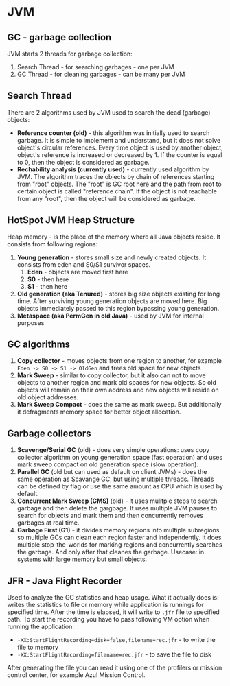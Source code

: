 # JVM
## GC - garbage collection
JVM starts 2 threads for garbage collection:
1. Search Thread - for searching garbages - one per JVM
2. GC Thread - for cleaning garbages - can be many per JVM

## Search Thread
There are 2 algorithms used by JVM used to search the dead (garbage) objects:
* **Reference counter (old)** - this algorithm was initially used to search garbage. It is simple to implement and understand, but it does not solve object's circular references. Every time object is used by another object, object's reference is increased or decreased by 1. If the counter is equal to 0, then the object is considered as garbage.
* **Rechability analysis (currently used)** - currently used algorithm by JVM. The algorithm traces the objects by chain of references starting from "root" objects. The "root" is GC root here and the path from root to certain object is called "reference chain". If the object is not reachable from any "root", then the object will be considered as garbage.

## HotSpot JVM Heap Structure
Heap memory - is the place of the memory where all Java objects reside. It consists from following regions:
1. **Young generation** - stores small size and newly created objects. It consists from eden and S0/S1 survivor spaces.
    1. **Eden** - objects are moved first here
    2. **S0** - then here
    3. **S1** - then here
2. **Old generation (aka Tenured)** - stores big size objects existing for long time. After surviving young generation objects are moved here. Big objects immediately passed to this region bypassing young generation.
3. **Metaspace (aka PermGen in old Java)** - used by JVM for internal purposes

## GC algorithms
1. **Copy collector** - moves objects from one region to another, for example `Eden -> S0 -> S1 -> OldGen` and frees old space for new objects
2. **Mark Sweep** - similar to copy collector, but it also can not to move objects to another region and mark old spaces for new objects. So old objects will remain on their own address and new objects will reside on old object addresses.
3. **Mark Sweep Compact** - does the same as mark sweep. But additionally it defragments memory space for better object allocation.

## Garbage collectors
1. **Scavenge/Serial GC** (old) - does very simple operations: uses copy collector algorithm on young generation space (fast operation) and uses mark sweep compact on old generation space (slow operation).
2. **Parallel GC** (old but can used as default on client JVMs) - does the same operation as Scavange GC, but using multiple threads. Threads can be defined by flag or use the same amount as CPU which is used by default.
3. **Concurrent Mark Sweep (CMS)** (old) - it uses mulitple steps to search garbage and then delete the gargbage. It uses multiple JVM pauses to search for objects and mark them and then concurrently removes garbages at real time. 
4. **Garbage First (G1)** - it divides memory regions into multiple subregions so multiple GCs can clean each region faster and independently. It does multiple stop-the-worlds for marking regions and concurrently searches the garbage. And only after that cleanes the garbage. Usecase: in systems with large memory but small objects.

## JFR - Java Flight Recorder
Used to analyze the GC statistics and heap usage. What it actually does is: writes the statistics to file or memory while application is runnings for specified time. After the time is elapsed, it will write to `.jfr` file to specified path. To start the recording you have to pass following VM option when running the application:
* `-XX:StartFlightRecording=disk=false,filename=rec.jfr` - to write the file to memory
* `-XX:StartFlightRecording=filename=rec.jfr` - to save the file to disk

After generating the file you can read it using one of the profilers or mission control center, for example Azul Mission Control.
